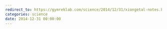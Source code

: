 ```yaml
---
redirect_to: https://gymreklab.com/science/2014/12/31/xiongetal-notes.html
categories: science
date: 2014-12-31 00:00:00
---
```

